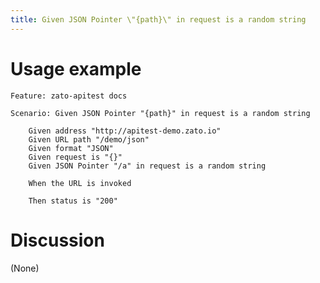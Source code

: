 ```yaml
---
title: Given JSON Pointer \"{path}\" in request is a random string
---
```


Usage example
=============

    Feature: zato-apitest docs

    Scenario: Given JSON Pointer "{path}" in request is a random string

        Given address "http://apitest-demo.zato.io"
        Given URL path "/demo/json"
        Given format "JSON"
        Given request is "{}"
        Given JSON Pointer "/a" in request is a random string

        When the URL is invoked

        Then status is "200"

Discussion
==========

(None)
